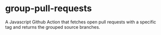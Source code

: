 # group-pull-requests
A Javascript Github Action that fetches open pull requests with a specific tag and returns the grouped source branches.
